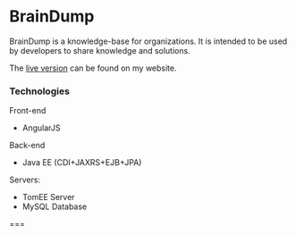 BrainDump
===

BrainDump is a knowledge-base for organizations. It is intended to be used by developers to share knowledge and solutions.

The [live version](http://braindump.jgefroh.com) can be found on my website.


### Technologies
Front-end
- AngularJS

Back-end
- Java EE (CDI+JAXRS+EJB+JPA)

Servers:
- TomEE Server
- MySQL Database


===

